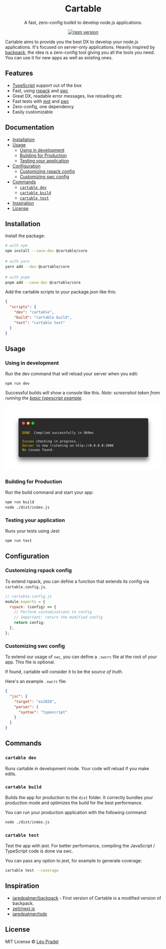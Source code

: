 <div align="center">

<h1>Cartable</h1>
<p>A fast, zero-config toolkit to develop node.js applications.</p>

[![npm version](https://img.shields.io/npm/v/@cartable/core.svg)](https://www.npmjs.com/package/@cartable/core)

</div>

Cartable aims to provide you the best DX to develop your node.js applications. It's focused on server-only applications. Heavily inspired by [backpack](https://github.com/jaredpalmer/backpack), the idea is a zero-config tool giving you all the tools you need. You can use it for new apps as well as existing ones.

## Features

- [TypeScript](https://github.com/microsoft/TypeScript) support out of the box
- Fast, using [rspack](https://www.rspack.dev/) and [swc](https://github.com/swc-project/swc)
- Great DX, readable error messages, live reloading etc
- Fast tests with [jest](https://github.com/facebook/jest) and [swc](https://github.com/swc-project/swc)
- Zero-config, one dependency
- Easily customizable

## Documentation

- [Installation](#installation)
- [Usage](#usage)
  - [Using in development](#using-in-development)
  - [Building for Production](#building-for-production)
  - [Testing your application](#testing-your-application)
- [Configuration](#configuration)
  - [Customizing rspack config](#customizing-rspack-config)
  - [Customizing swc config](#customizing-swc-config)
- [Commands](#commands)
  - [`cartable dev`](#cartable-dev)
  - [`cartable build`](#cartable-build)
  - [`cartable test`](#cartable-test)
- [Inspiration](#inspiration)
- [License](#license)

## Installation

Install the package:

```sh
# with npm
npm install --save-dev @cartable/core

# with yarn
yarn add --dev @cartable/core

# with pnpm
pnpm add --save-dev @cartable/core
```

Add the cartable scripts to your package.json like this:

```json
{
  "scripts": {
    "dev": "cartable",
    "build": "cartable build",
    "test": "cartable test"
  }
}
```

## Usage

### Using in development

Run the dev command that will reload your server when you edit:

```
npm run dev
```

Successful builds will show a console like this. _Note: screenshot taken from running the [basic typescript example](https://github.com/pradel/cartable/tree/master/examples/basic-typescript)._

![Dev mode](assets/dev-mode.png)

### Building for Production

Run the build command and start your app:

```bash
npm run build
node ./dist/index.js
```

### Testing your application

Runs your tests using Jest:

```bash
npm run test
```

## Configuration

### Customizing rspack config

To extend rspack, you can define a function that extends its config via `cartable.config.js`.

```js
// cartable.config.js
module.exports = {
  rspack: (config) => {
    // Perform customizations to config
    // Important: return the modified config
    return config;
  },
};
```

### Customizing swc config

To extend our usage of `swc`, you can define a `.swcrc` file at the root of your app. This file is optional.

If found, cartable will consider it to be the _source of truth_.

Here's an example `.swcrc` file:

```json
{
  "jsc": {
    "target": "es2020",
    "parser": {
      "syntax": "typescript"
    }
  }
}
```

## Commands

### `cartable dev`

Runs cartable in development mode.
Your code will reload if you make edits.

### `cartable build`

Builds the app for production to the `dist` folder.
It correctly bundles your production mode and optimizes the build for the best performance.

You can run your production application with the following command:

```sh
node ./dist/index.js
```

### `cartable test`

Test the app with jest. For better performance, compiling the JavaScript / TypeScript code is done via swc.

You can pass any option to jest, for example to generate coverage:

```sh
cartable test --coverage
```

## Inspiration

- [jaredpalmer/backpack](https://github.com/jaredpalmer/backpack) - First version of Cartable is a modified version of backpack.
- [zeit/next.js](https://github.com/zeit/next.js)
- [jaredpalmer/tsdx](https://github.com/jaredpalmer/tsdx)

## License

MIT License © [Léo Pradel](https://www.leopradel.com/)
